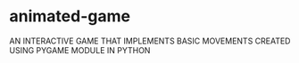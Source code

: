 # animated-game

AN INTERACTIVE GAME THAT IMPLEMENTS BASIC MOVEMENTS CREATED USING PYGAME MODULE IN PYTHON

